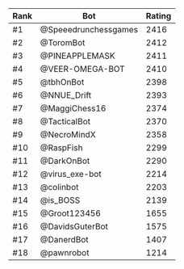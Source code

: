 Rank|Bot|Rating
---|---|---
#1|@Speeedrunchessgames|2416
#2|@ToromBot|2412
#3|@PINEAPPLEMASK|2411
#4|@VEER-OMEGA-BOT|2410
#5|@tbhOnBot|2398
#6|@NNUE_Drift|2393
#7|@MaggiChess16|2374
#8|@TacticalBot|2370
#9|@NecroMindX|2358
#10|@RaspFish|2299
#11|@DarkOnBot|2290
#12|@virus_exe-bot|2214
#13|@colinbot|2203
#14|@is_BOSS|2139
#15|@Groot123456|1655
#16|@DavidsGuterBot|1575
#17|@DanerdBot|1407
#18|@pawnrobot|1214
